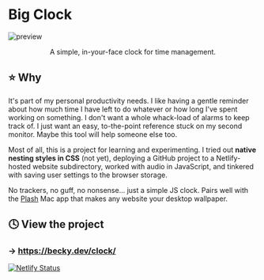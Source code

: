 # Big Clock
![preview](https://github.com/user-attachments/assets/d6393b48-02c7-42e7-b5ad-8eea508154eb)

<div align="center">
  <p>A simple, in-your-face clock for time management.</p>
</div>

## ⭐️ Why
It's part of my personal productivity needs. I like having a gentle reminder about how much time I have left to do whatever or how long I've spent working on something. I don't want a whole whack-load of alarms to keep track of. I just want an easy, to-the-point reference stuck on my second monitor. Maybe this tool will help someone else too.

Most of all, this is a project for learning and experimenting. I tried out **native nesting styles in CSS** (not yet), deploying a GitHub project to a Netlify-hosted website subdirectory, worked with audio in JavaScript, and tinkered with saving user settings to the browser storage.

No trackers, no guff, no nonsense... just a simple JS clock. Pairs well with the [Plash](https://github.com/sindresorhus/Plash) Mac app that makes any website your desktop wallpaper.

## 🕓 View the project
### → https://becky.dev/clock/
[![Netlify Status](https://api.netlify.com/api/v1/badges/60120ce8-a8de-481f-ad18-b2f79d605922/deploy-status)](https://app.netlify.com/sites/garbagemancer-clock/deploys)
